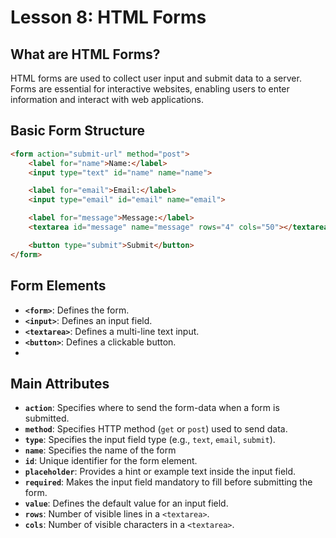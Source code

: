 # **Lesson 8: HTML Forms**

## **What are HTML Forms?**

HTML forms are used to collect user input and submit data to a server. Forms are essential for interactive websites, enabling users to enter information and interact with web applications.

## **Basic Form Structure**

```html
<form action="submit-url" method="post">
    <label for="name">Name:</label>
    <input type="text" id="name" name="name">

    <label for="email">Email:</label>
    <input type="email" id="email" name="email">

    <label for="message">Message:</label>
    <textarea id="message" name="message" rows="4" cols="50"></textarea>

    <button type="submit">Submit</button>
</form>
```
## **Form Elements**

-   **`<form>`**: Defines the form.
-   **`<input>`**: Defines an input field.
-   **`<textarea>`**: Defines a multi-line text input.
-   **`<button>`**: Defines a clickable button.
- 

## **Main Attributes**
-   **`action`**: Specifies where to send the form-data when a form is submitted.
-   **`method`**: Specifies HTTP method (`get` or `post`) used to send data.
-   **`type`**: Specifies the input field type (e.g., `text`, `email`, `submit`).
-   **`name`**: Specifies the name of the form
-   **`id`**: Unique identifier for the form element.
- **`placeholder`**: Provides a hint or example text inside the input field.
- **`required`**: Makes the input field mandatory to fill before submitting the form.
- **`value`**: Defines the default value for an input field.
-   **`rows`**: Number of visible lines in a `<textarea>`.
-   **`cols`**: Number of visible characters in a `<textarea>`.
<!--stackedit_data:
eyJoaXN0b3J5IjpbMTMwNjYwMDA3MywxODUzNTE0NDk5LDczMD
k5ODExNl19
-->